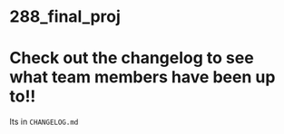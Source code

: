 # 288_final_proj

# Check out the changelog to see what team members have been up to!!
Its in `CHANGELOG.md`